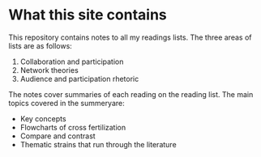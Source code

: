 # What this site contains
This repository contains notes to all my readings lists. 
The three areas of lists are as follows:
1. Collaboration and participation
1. Network theories
1. Audience and participation rhetoric

The notes cover summaries of each reading on the reading list. The main topics covered in the summeryare: 

* Key concepts
* Flowcharts of cross fertilization
* Compare and contrast
* Thematic strains that run through the literature
